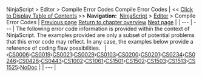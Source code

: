 ﻿
NinjaScript \> Editor \> Compile Error Codes
Compile Error Codes
| \<\< [Click to Display Table of Contents](compile_error_codes.md) \>\> **Navigation:**     [NinjaScript](ninjascript-1.md) \> [Editor](editor-1.md) \> Compile Error Codes | [Previous page](editor-1.md) [Return to chapter overview](editor-1.md) [Next page](cs0006-1.md) |
| --- | --- |
The following error code information is provided within the context of NinjaScript. The examples provided are only a subset of potential problems that this error code may reflect. In any case, the examples below provide a reference of coding flaw possibilities.
 
| ›[CS0006](cs0006-1.md)›[CS0019](cs0019-1.md)›[CS0021](cs0021-1.md)›[CS0029](cs0029-1.md)›[CS0103](cs0103-1.md)›[CS0200](cs0200-1.md)›[CS0201](cs0201-1.md)›[CS0234](cs0234-1.md)›[CS0246](cs0246-1.md)›[CS0428](cs0428-1.md)›[CS0443](cs0443-1.md)›[CS1002](cs1002-1.md)›[CS1061](cs1061-1.md)›[CS1501](cs1501-1.md)›[CS1502](cs1502-1.md)›[CS1503](cs1503-1.md)›[CS1513](cs1513-1.md)›[CS1525](cs1525-1.md)›[NoDoc](nodoc-1.md) |
| --- |

